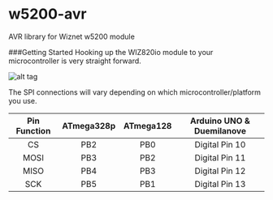 w5200-avr
=========

AVR library for Wiznet w5200 module


###Getting Started
Hooking up the WIZ820io module to your microcontroller is very straight forward. 

![alt tag](http://i.imgur.com/vQwbCDx.png)


The SPI connections will vary depending on which microcontroller/platform you use.

| Pin Function  | ATmega328p    | ATmega128   | Arduino UNO & Duemilanove |
|:---------------:|:---------------:|:------------:|:-----------------------------------:|
| CS    | PB2   | PB0  | Digital Pin 10     |
| MOSI  | PB3   | PB2  | Digital Pin 11     |
| MISO   | PB4   | PB3  | Digital Pin 12    |
| SCK   | PB5   | PB1  | Digital Pin 13     |

